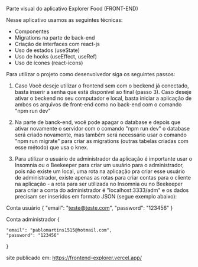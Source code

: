 Parte visual do aplicativo Explorer Food (FRONT-END)

Nesse aplicativo usamos as seguintes técnicas:

- Componentes
- Migrations na parte de back-end
- Criação de interfaces com react-js
- Uso de estados (useState)
- Uso de hooks (useEffect, useRef)
- Uso de ícones (react-icons)

Para utilizar o projeto como desenvolvedor siga os seguintes passos:

1. Caso Você deseje utilizar o frontend sem com o beckend já conectado, basta inserir a senha que está disponível ao final (passo 3). Caso deseje ativar o beckend no seu computador e local, basta iniciar a aplicação de ambos os arquivos de front-end como no back-end com o comando "npm run dev"

2. Na parte de banck-end, você pode apagar o database e depois que ativar novamente o servidor com o comando "npm run dev" o database será criado novamente, mas também será necessário usar o comando "npm run migrate" para criar as migrations (outras tabelas criadas com esse método) que usa o knex.

3. Para utilizar o usuário de administrador da aplicação é importante usar o Insomnia ou o Beekeeper para criar um usuário para o administrador, pois não existe um local, uma rota na aplicação pra criar esse usuário de administrador, existe apenas as rotas para criar contas para o cliente na aplicação - a rota para ser utilizada no Insomnia ou no Beekeeper para criar a conta do administrador é "localhost:3333/adm" e os dados precisam ser inseridos em formato JSON (segue exemplo abaixo): 

Conta usuário {	
	"email": "teste@teste.com",
	"password": "123456"
}


Conta administrador {

	
	"email": "pablomartins1515@hotmail.com",
	"password": "123456"
}


site publicado em: https://frontend-explorer.vercel.app/
